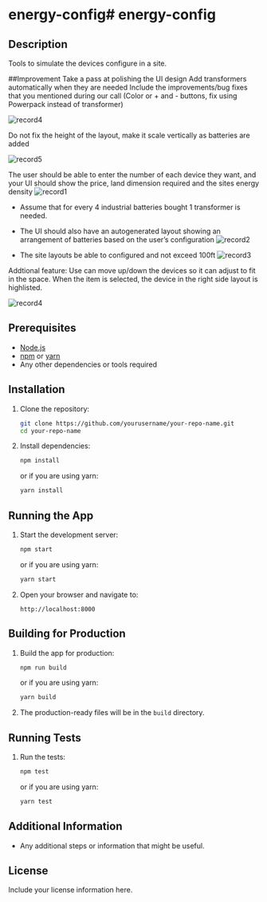 # energy-config# energy-config

## Description
Tools to simulate the devices configure in a site.

##Improvement
Take a pass at polishing the UI design
Add transformers automatically when they are needed
Include the improvements/bug fixes that you mentioned during our call (Color or + and - buttons, fix using Powerpack instead of transformer)

![record4](https://github.com/user-attachments/assets/e24ac876-746a-4024-969d-8ab19404af52)


Do not fix the height of the layout, make it scale vertically as batteries are added

![record5](https://github.com/user-attachments/assets/3eee2199-5928-49c3-a5dc-0eee81026a09)




The user should be able to enter the number of each device they want, and your UI should show the price, land dimension required and the sites energy density
![record1](https://github.com/user-attachments/assets/11e37541-8f08-4ffe-857c-fe3fec010cfa)


- Assume that for every 4 industrial batteries bought 1 transformer is needed.
  
- The UI should also have an autogenerated layout showing an arrangement of batteries based on the user’s configuration
  ![record2](https://github.com/user-attachments/assets/a0265fb1-12e4-4c99-b6d2-03616b0159a2)

- The site layouts be able to configured and not exceed 100ft
![record3](https://github.com/user-attachments/assets/87f6ee29-fa05-44cc-95ff-bc94e5fc6091)

Addtional feature:
Use can move up/down the devices so it can adjust to fit in the space.
When the item is selected, the device in the right side layout is highlisted.

![record4](https://github.com/user-attachments/assets/ecdf36b1-c98a-49a4-ae73-ebabee9c1c80)

## Prerequisites
- [Node.js](https://nodejs.org/) 
- [npm](https://www.npmjs.com/)  or [yarn](https://yarnpkg.com/) 
- Any other dependencies or tools required

## Installation

1. Clone the repository:
    ```sh
    git clone https://github.com/yourusername/your-repo-name.git
    cd your-repo-name
    ```

2. Install dependencies:
    ```sh
    npm install
    ```
    or if you are using yarn:
    ```sh
    yarn install
    ```

## Running the App

1. Start the development server:
    ```sh
    npm start
    ```
    or if you are using yarn:
    ```sh
    yarn start
    ```

2. Open your browser and navigate to:
    ```
    http://localhost:8000
    ```

## Building for Production

1. Build the app for production:
    ```sh
    npm run build
    ```
    or if you are using yarn:
    ```sh
    yarn build
    ```

2. The production-ready files will be in the `build` directory.

## Running Tests

1. Run the tests:
    ```sh
    npm test
    ```
    or if you are using yarn:
    ```sh
    yarn test
    ```

## Additional Information

- Any additional steps or information that might be useful.

## License
Include your license information here.
